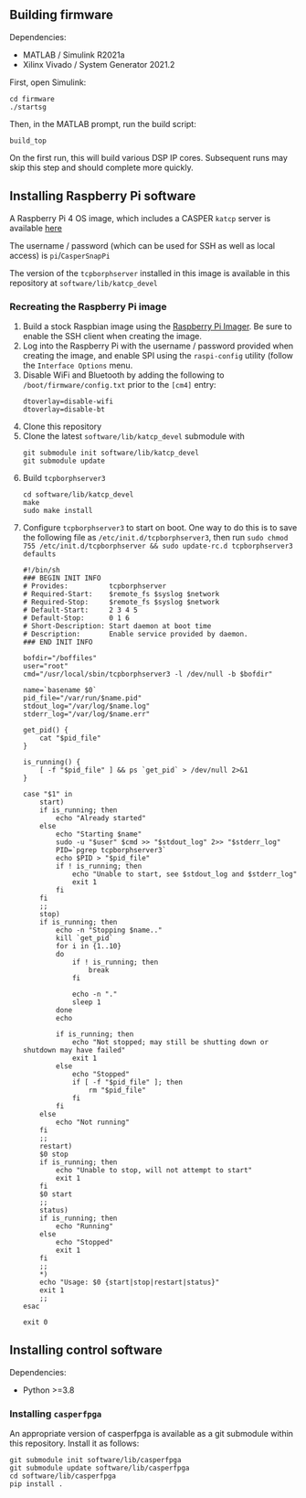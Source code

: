 
## Building firmware

Dependencies:

- MATLAB / Simulink R2021a
- Xilinx Vivado / System Generator 2021.2


First, open Simulink:

```
cd firmware
./startsg
```

Then, in the MATLAB prompt, run the build script:

```
build_top
```

On the first run, this will build various DSP IP cores.
Subsequent runs may skip this step and should complete more quickly.

## Installing Raspberry Pi software

A Raspberry Pi 4 OS image, which includes a CASPER `katcp` server is available [here](https://drive.google.com/file/d/1QGDiUgmDarjRJckHoHk1vYaPTGZHGnkt/view?usp=sharing)

The username / password (which can be used for SSH as well as local access) is `pi`/`CasperSnapPi`

The version of the `tcpborphserver` installed in this image is available in this repository at `software/lib/katcp_devel`

### Recreating the Raspberry Pi image

1. Build a stock Raspbian image using the [Raspberry Pi Imager](https://www.raspberrypi.com/software/). Be sure to enable the SSH client when creating the image.
2. Log into the Raspberry Pi with the username / password provided when creating the image, and enable SPI using the `raspi-config` utility (follow the `Interface Options` menu.
3. Disable WiFi and Bluetooth by adding the following to `/boot/firmware/config.txt` prior to the `[cm4]` entry:
   ```
   dtoverlay=disable-wifi
   dtoverlay=disable-bt
   ```
4. Clone this repository
5. Clone the latest `software/lib/katcp_devel` submodule with  
   ```
   git submodule init software/lib/katcp_devel
   git submodule update
   ```
6. Build `tcpborphserver3`  
   ```
   cd software/lib/katcp_devel
   make
   sudo make install
   ```
7. Configure `tcpborphserver3` to start on boot. One way to do this is to save the following file as `/etc/init.d/tcpborphserver3`, then run `sudo chmod 755 /etc/init.d/tcpborphserver && sudo update-rc.d tcpborphserver3 defaults`
   ```
   #!/bin/sh
   ### BEGIN INIT INFO
   # Provides:          tcpborphserver
   # Required-Start:    $remote_fs $syslog $network
   # Required-Stop:     $remote_fs $syslog $network
   # Default-Start:     2 3 4 5
   # Default-Stop:      0 1 6
   # Short-Description: Start daemon at boot time
   # Description:       Enable service provided by daemon.
   ### END INIT INFO
   
   bofdir="/boffiles"
   user="root"
   cmd="/usr/local/sbin/tcpborphserver3 -l /dev/null -b $bofdir"
   
   name=`basename $0`
   pid_file="/var/run/$name.pid"
   stdout_log="/var/log/$name.log"
   stderr_log="/var/log/$name.err"
   
   get_pid() {
       cat "$pid_file"
   }
   
   is_running() {
       [ -f "$pid_file" ] && ps `get_pid` > /dev/null 2>&1
   }
   
   case "$1" in
       start)
       if is_running; then
           echo "Already started"
       else
           echo "Starting $name"
           sudo -u "$user" $cmd >> "$stdout_log" 2>> "$stderr_log"
           PID=`pgrep tcpborphserver3`
           echo $PID > "$pid_file"
           if ! is_running; then
               echo "Unable to start, see $stdout_log and $stderr_log"
               exit 1
           fi
       fi
       ;;
       stop)
       if is_running; then
           echo -n "Stopping $name.."
           kill `get_pid`
           for i in {1..10}
           do
               if ! is_running; then
                   break
               fi
   
               echo -n "."
               sleep 1
           done
           echo
   
           if is_running; then
               echo "Not stopped; may still be shutting down or shutdown may have failed"
               exit 1
           else
               echo "Stopped"
               if [ -f "$pid_file" ]; then
                   rm "$pid_file"
               fi
           fi
       else
           echo "Not running"
       fi
       ;;
       restart)
       $0 stop
       if is_running; then
           echo "Unable to stop, will not attempt to start"
           exit 1
       fi
       $0 start
       ;;
       status)
       if is_running; then
           echo "Running"
       else
           echo "Stopped"
           exit 1
       fi
       ;;
       *)
       echo "Usage: $0 {start|stop|restart|status}"
       exit 1
       ;;
   esac
   
   exit 0
   ```

## Installing control software

Dependencies:

- Python >=3.8

### Installing `casperfpga`

An appropriate version of casperfpga is available as a git submodule within this repository.
Install it as follows:

```
git submodule init software/lib/casperfpga
git submodule update software/lib/casperfpga
cd software/lib/casperfpga
pip install .
```
